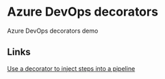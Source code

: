 # Azure DevOps decorators

Azure DevOps decorators demo

## Links

[Use a decorator to inject steps into a pipeline](https://docs.microsoft.com/en-us/azure/devops/extend/develop/add-pipeline-decorator?view=azure-devops)
